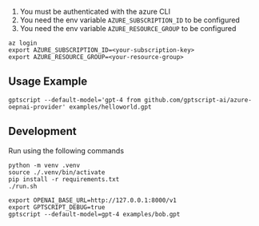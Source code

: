 1. You must be authenticated with the azure CLI
2. You need the env variable `AZURE_SUBSCRIPTION_ID` to be configured
3. You need the env variable `AZURE_RESOURCE_GROUP` to be configured

```
az login
export AZURE_SUBSCRIPTION_ID=<your-subscription-key>
export AZURE_RESOURCE_GROUP=<your-resource-group>
```

## Usage Example

```
gptscript --default-model='gpt-4 from github.com/gptscript-ai/azure-oepnai-provider' examples/helloworld.gpt
```

## Development

Run using the following commands

```
python -m venv .venv
source ./.venv/bin/activate
pip install -r requirements.txt
./run.sh
```

```
export OPENAI_BASE_URL=http://127.0.0.1:8000/v1
export GPTSCRIPT_DEBUG=true
gptscript --default-model=gpt-4 examples/bob.gpt
```
